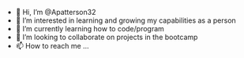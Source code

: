 - 👋 Hi, I’m @Apatterson32
- 👀 I’m interested in learning and growing my capabilities as a person
- 🌱 I’m currently learning how to code/program
- 💞️ I’m looking to collaborate on projects in the bootcamp
- 📫 How to reach me ...

<!---
Apatterson32/Apatterson32 is a ✨ special ✨ repository because its `README.md` (this file) appears on your GitHub profile.
You can click the Preview link to take a look at your changes.
--->
